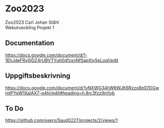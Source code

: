 # Zoo2023

Zoo2023 Carl Johan Ståhl  
Webutveckling Projekt 1

## Documentation

<https://docs.google.com/document/d/1-1EhJdeFRx0jDZ4rUBVTYuh0dfzsnNfSapXjy5eLoqI/edit>

## Uppgiftsbeskrivning

<https://docs.google.com/document/d/1vNXWG34hW6WJK6Rzzo8e07DGwmtPYqW1XaIAX7-q4hI/edit#heading=h.8rc3fzz9m1yb>

## To Do

<https://github.com/users/Saud0227/projects/2/views/1>